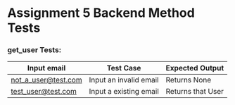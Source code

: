 # Assignment 5 Backend Method Tests

### get_user Tests:

| Input email | Test Case | Expected Output |
| ----------- | --------- | --------------- |
| not_a_user@test.com | Input an invalid email | Returns None |
| test_user@test.com | Input a existing email | Returns that User |
